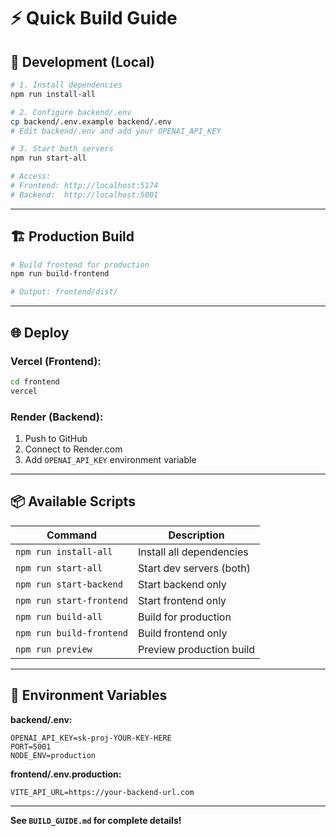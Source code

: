# ⚡ Quick Build Guide

## 🚀 Development (Local)

```bash
# 1. Install dependencies
npm run install-all

# 2. Configure backend/.env
cp backend/.env.example backend/.env
# Edit backend/.env and add your OPENAI_API_KEY

# 3. Start both servers
npm run start-all

# Access:
# Frontend: http://localhost:5174
# Backend:  http://localhost:5001
```

---

## 🏗️ Production Build

```bash
# Build frontend for production
npm run build-frontend

# Output: frontend/dist/
```

---

## 🌐 Deploy

### **Vercel (Frontend):**
```bash
cd frontend
vercel
```

### **Render (Backend):**
1. Push to GitHub
2. Connect to Render.com
3. Add `OPENAI_API_KEY` environment variable

---

## 📦 Available Scripts

| Command | Description |
|---------|-------------|
| `npm run install-all` | Install all dependencies |
| `npm run start-all` | Start dev servers (both) |
| `npm run start-backend` | Start backend only |
| `npm run start-frontend` | Start frontend only |
| `npm run build-all` | Build for production |
| `npm run build-frontend` | Build frontend only |
| `npm run preview` | Preview production build |

---

## 🔐 Environment Variables

**backend/.env:**
```env
OPENAI_API_KEY=sk-proj-YOUR-KEY-HERE
PORT=5001
NODE_ENV=production
```

**frontend/.env.production:**
```env
VITE_API_URL=https://your-backend-url.com
```

---

**See `BUILD_GUIDE.md` for complete details!**

